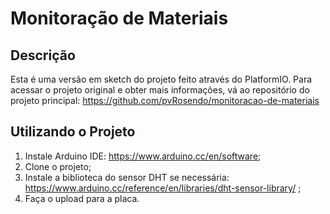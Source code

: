 # Monitoração de Materiais

## Descrição

Esta é uma versão em sketch do projeto feito através do PlatformIO. Para acessar o projeto original e obter mais informações, vá ao repositório do projeto principal: https://github.com/pvRosendo/monitoracao-de-materiais

## Utilizando o Projeto

1. Instale Arduino IDE: https://www.arduino.cc/en/software;
2. Clone o projeto;
3. Instale a biblioteca do sensor DHT se necessária: https://www.arduino.cc/reference/en/libraries/dht-sensor-library/ ;
4. Faça o upload para a placa.
